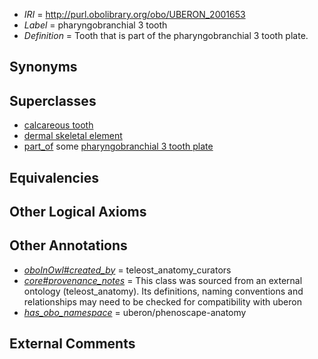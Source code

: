  * *IRI* = http://purl.obolibrary.org/obo/UBERON_2001653
 * *Label* = pharyngobranchial 3 tooth
 * *Definition* = Tooth that is part of the pharyngobranchial 3 tooth plate.

## Synonyms


## Superclasses

 * [calcareous tooth](../../UBERON/91/UBERON_0001091.md)
 * [dermal skeletal element](../../UBERON/56/UBERON_0004756.md)
 * [part_of](../../BFO/50/BFO_0000050.md) some [pharyngobranchial 3 tooth plate](../../UBERON/52/UBERON_2001652.md)

## Equivalencies


## Other Logical Axioms


## Other Annotations

 * *[oboInOwl#created_by](../../oboInOwl#created/by/oboInOwl#created_by.md)* = teleost_anatomy_curators
 * *[core#provenance_notes](../../core#provenance/es/core#provenance_notes.md)* = This class was sourced from an external ontology (teleost_anatomy). Its definitions, naming conventions and relationships may need to be checked for compatibility with uberon
 * *[has_obo_namespace](../../ce/oboInOwl#hasOBONamespace.md)* = uberon/phenoscape-anatomy

## External Comments


